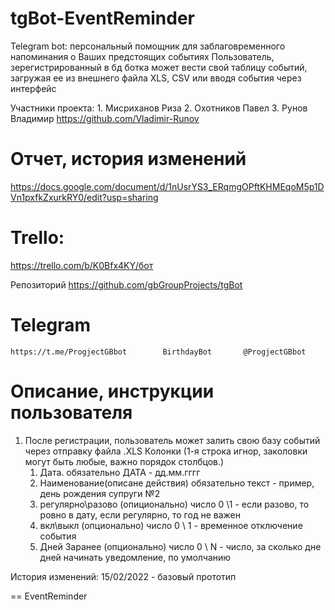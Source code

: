 # tgBot-EventReminder
Telegram bot: персональный помощник для заблаговременного напоминания о Ваших предстоящих событиях
Пользователь, зерегистрированный в бд ботка может вести свой таблицу событий, загружая ее из внешнего файла XLS, CSV или вводя события через интерфейс

Участники проекта:
    1.  Мисриханов Риза
    2.  Охотников Павел
    3.  Рунов Владимир           https://github.com/Vladimir-Runov

# Отчет, история изменений 
https://docs.google.com/document/d/1nUsrYS3_ERqmgOPftKHMEqoM5p1DVn1pxfkZxurkRY0/edit?usp=sharing
# Trello:
https://trello.com/b/K0Bfx4KY/бот

Репозиторий
    https://github.com/gbGroupProjects/tgBot
# Telegram
    https://t.me/ProgjectGBbot        BirthdayBot       @ProgjectGBbot


# Описание, инструкции пользователя
1) После регистрации, пользователь может залить свою базу событий через отправку файла .XLS
    Колонки (1-я строка игнор, заколовки могут быть любые, важно порядок столбцов.)
      1. Дата.                            обязательно      ДАТА           - дд.мм.гггг
      2. Наименование(описане действия)   обязательно      текст          - пример, день рождения супруги №2
      3. регулярно\разово                 (опиционально)   число 0 \1     - если разово, то ровно в дату, если регулярно, то год не важен
      4. вкл\выкл                         (опционально)    число 0 \ 1    - временное отключение события
      5. Дней Заранее                     (опционально)    число 0  \ N   - число, за сколько дне дней начинать уведомление, по умолчанию 


История изменений:
15/02/2022 - базовый прототип

==
EventReminder


